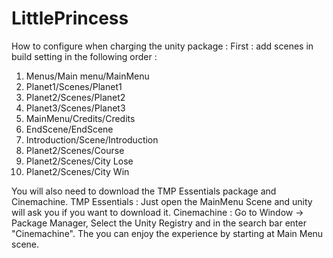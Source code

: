 # LittlePrincess

How to configure when charging the unity package :
First : add scenes in build setting in the following order :
1. Menus/Main menu/MainMenu 
2. Planet1/Scenes/Planet1
3. Planet2/Scenes/Planet2
4. Planet3/Scenes/Planet3
5. MainMenu/Credits/Credits
6. EndScene/EndScene
7. Introduction/Scene/Introduction
8. Planet2/Scenes/Course
9. Planet2/Scenes/City Lose
10. Planet2/Scenes/City Win

You will also need to download the TMP Essentials package and Cinemachine.
TMP Essentials : Just open the MainMenu Scene and unity will ask you if you want to download it.
Cinemachine : Go to Window -> Package Manager, Select the Unity Registry and in the search bar enter "Cinemachine".
The you can enjoy the experience by starting at Main Menu scene. 
